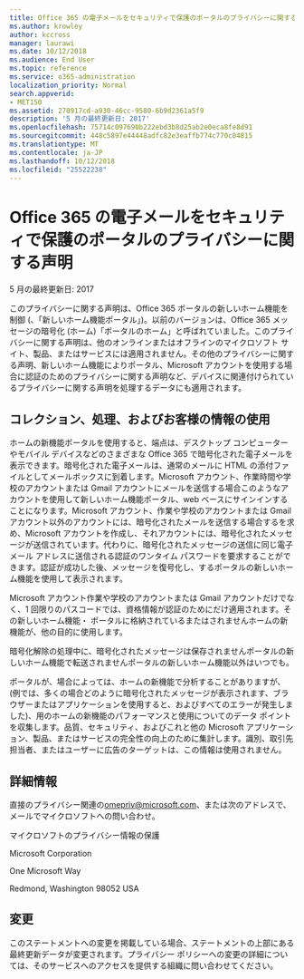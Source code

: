 ```yaml
---
title: Office 365 の電子メールをセキュリティで保護のポータルのプライバシーに関する声明
ms.author: krowley
author: kccross
manager: laurawi
ms.date: 10/12/2018
ms.audience: End User
ms.topic: reference
ms.service: o365-administration
localization_priority: Normal
search.appverid:
- MET150
ms.assetid: 278917cd-a930-46cc-9580-6b9d2361a5f9
description: '5 月の最終更新日: 2017'
ms.openlocfilehash: 75714c097690b222ebd3b8d25ab2e0eca8fe8d91
ms.sourcegitcommit: 448c5897e44448adfc82e3eaffb774c770c04815
ms.translationtype: MT
ms.contentlocale: ja-JP
ms.lasthandoff: 10/12/2018
ms.locfileid: "25522238"
---
```

# <a name="privacy-statement-for-office-365-secure-email-portal"></a>Office 365 の電子メールをセキュリティで保護のポータルのプライバシーに関する声明

5 月の最終更新日: 2017
  
このプライバシーに関する声明は、Office 365 ポータルの新しいホーム機能を制御 (、「新しいホーム機能ポータル」)。以前のバージョンは、Office 365 メッセージの暗号化 (ホーム)「ポータルのホーム」と呼ばれていました。このプライバシーに関する声明は、他のオンラインまたはオフラインのマイクロソフト サイト、製品、またはサービスには適用されません。その他のプライバシーに関する声明、新しいホーム機能によりポータル、Microsoft アカウントを使用する場合に認証のためのプライバシーに関する声明など、デバイスに関連付けられているプライバシーに関する声明を処理するデータにも適用されます。
  
## <a name="collection-processing-and-use-of-your-information"></a>コレクション、処理、およびお客様の情報の使用

ホームの新機能ポータルを使用すると、端点は、デスクトップ コンピューターやモバイル デバイスなどのさまざまな Office 365 で暗号化された電子メールを表示できます。暗号化された電子メールは、通常のメールに HTML の添付ファイルとしてメールボックスに到着します。Microsoft アカウント、作業時間や学校のアカウントまたは Gmail アカウントにメールを送信する場合このようなアカウントを使用して新しいホーム機能ポータル、web ベースにサインインすることになります。Microsoft アカウント、作業や学校のアカウントまたは Gmail アカウント以外のアカウントには、暗号化されたメールを送信する場合するを求め、Microsoft アカウントを作成し、それアカウントには、暗号化されたメッセージが送信されています。代わりに、暗号化されたメッセージの送信に同じ電子メール アドレスに送信される認証のワンタイム パスワードを要求することができます。認証が成功した後、メッセージを復号化し、するポータルの新しいホーム機能を使用して表示されます。
  
Microsoft アカウント作業や学校のアカウントまたは Gmail アカウントだけでなく、1 回限りのパスコードでは、資格情報が認証のためにだけ適用されます。その新しいホーム機能・ ポータルに格納されているまたはされませんホームの新機能が、他の目的に使用します。
  
暗号化解除の処理中に、暗号化されたメッセージは保存されませんポータルの新しいホーム機能で転送されませんポータルの新しいホーム機能以外はいつでも。
  
ポータルが、場合によっては、ホームの新機能で分析することがありますが、(例では、多くの場合どのように暗号化されたメッセージが表示されます、ブラウザーまたはアプリケーションを使用すると、およびすべてのエラーが発生しました)、用のホームの新機能のパフォーマンスと使用についてのデータ ポイントを収集します。品質、セキュリティ、およびこれと他の Microsoft アプリケーション、製品、またはサービスの完全性の向上のために集計します。識別、取引先担当者、またはユーザーに広告のターゲットは、この情報は使用されません。
  
## <a name="for-more-information"></a>詳細情報

直接のプライバシー関連の[omepriv@microsoft.com](mailto:omepriv@microsoft.com)、または次のアドレスで、メールでマイクロソフトへの問い合わせ。
  
マイクロソフトのプライバシー情報の保護
  
Microsoft Corporation
  
One Microsoft Way
  
Redmond, Washington 98052 USA
  
## <a name="changes"></a>変更

このステートメントへの変更を掲載している場合、ステートメントの上部にある最終更新データが変更されます。プライバシー ポリシーへの変更の詳細については、そのサービスへのアクセスを提供する組織に問い合わせてください。
  

